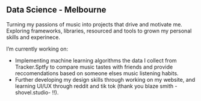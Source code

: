 ## Data Science - Melbourne
Turning my passions of music into projects that drive and motivate me. Exploring frameworks, libraries, resourced and tools to grown my personal skills and experinece. 

I’m currently working on:  
 - Implementing machine learning algorithms the data I collect from Tracker.Sptfy to compare music tastes with friends and provide reccomendations based on someone elses music listening habits.
 - Further developing my design skills through working on my website, and learning UI/UX through reddit and tik tok (thank you blaze smith -shovel.studio- !!).
<!--
**Reuben-Mattam/Reuben-Mattam** is a ✨ _special_ ✨ repository because its `README.md` (this file) appears on your GitHub profile.

Here are some ideas to get you started:

- 🔭 I’m currently working on ...
- 🌱 I’m currently learning ...
- 👯 I’m looking to collaborate on ...
- 🤔 I’m looking for help with ...
- 💬 Ask me about ...
- 📫 How to reach me: ...
- 😄 Pronouns: ...
- ⚡ Fun fact: ...
-->
